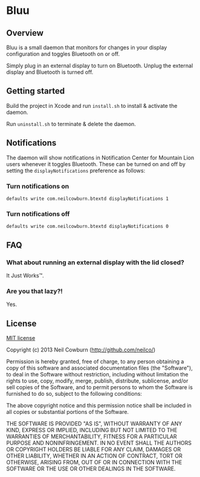 # Bluu

## Overview

Bluu is a small daemon that monitors for changes in your display configuration and toggles Bluetooth on or off. 

Simply plug in an external display to turn on Bluetooth. Unplug the external display and Bluetooth is turned off. 

## Getting started

Build the project in Xcode and run ```install.sh``` to install & activate the daemon.

Run ```uninstall.sh``` to terminate & delete the daemon. 

## Notifications

The daemon will show notifications in Notification Center for Mountain Lion users whenever it toggles Bluetooth. These can be turned on and off by setting the ```displayNotifications``` preference as follows:

### Turn notifications on

```
defaults write com.neilcowburn.btextd displayNotifications 1
```

### Turn notifications off

```
defaults write com.neilcowburn.btextd displayNotifications 0
```

## FAQ

### What about running an external display with the lid closed?

It Just Works™.

### Are you that lazy?!

Yes. 

## License

[MIT license](http://neil.mit-license.org)

Copyright (c) 2013 Neil Cowburn (http://github.com/neilco/)

Permission is hereby granted, free of charge, to any person obtaining a copy
of this software and associated documentation files (the "Software"), to deal
in the Software without restriction, including without limitation the rights
to use, copy, modify, merge, publish, distribute, sublicense, and/or sell
copies of the Software, and to permit persons to whom the Software is
furnished to do so, subject to the following conditions:

The above copyright notice and this permission notice shall be included in
all copies or substantial portions of the Software.

THE SOFTWARE IS PROVIDED "AS IS", WITHOUT WARRANTY OF ANY KIND, EXPRESS OR
IMPLIED, INCLUDING BUT NOT LIMITED TO THE WARRANTIES OF MERCHANTABILITY,
FITNESS FOR A PARTICULAR PURPOSE AND NONINFRINGEMENT. IN NO EVENT SHALL THE
AUTHORS OR COPYRIGHT HOLDERS BE LIABLE FOR ANY CLAIM, DAMAGES OR OTHER
LIABILITY, WHETHER IN AN ACTION OF CONTRACT, TORT OR OTHERWISE, ARISING FROM,
OUT OF OR IN CONNECTION WITH THE SOFTWARE OR THE USE OR OTHER DEALINGS IN
THE SOFTWARE.